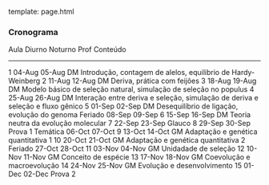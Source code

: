 template: page.html

### Cronograma


Aula         Diurno     Noturno     Prof      Conteúdo
---------   --------   ---------   --------   -------------------------------------------------------------------------------
1            04-Aug     05-Aug      DM        Introdução, contagem de alelos, equilibrio de Hardy-Weinberg
2            11-Aug     12-Aug      DM        Deriva, prática com feijões
3            18-Aug     19-Aug      DM        Modelo básico de seleção natural, simulação de seleção no populus
4            25-Aug     26-Aug      DM        Interação entre deriva e seleção, simulação de deriva e seleção e fluxo gênico
5            01-Sep     02-Sep      DM        Desequilíbrio de ligação, evolução do genoma
Feriado      08-Sep     09-Sep
6            15-Sep     16-Sep      DM        Teoria neutra da evolução molecular
7            22-Sep     23-Sep      Glauco
8            29-Sep     30-Sep                Prova 1
Temática     06-Oct     07-Oct
9            13-Oct     14-Oct      GM        Adaptação e genética quantitativa 1
10           20-Oct     21-Oct      GM        Adaptação e genética quantitativa  2
Feriado      27-Oct     28-Oct
11           03-Nov     04-Nov      GM        Unidadade de seleção
12           10-Nov     11-Nov      GM        Conceito de espécie
13           17-Nov     18-Nov      GM        Coevolução e macroevolução
14           24-Nov     25-Nov      GM        Evolução e desenvolvimento
15           01-Dec     02-Dec                Prova 2

<script>
    $(function () {
        $('tbody tr:nth-child(6)').addClass('feriado');
        $('tbody tr:nth-child(13)').addClass('feriado');
        $('tbody tr:nth-child(10)').addClass('tematica');
        $('tbody tr:nth-child(9)').addClass('prova');
        $('tbody tr:nth-child(18)').addClass('prova');
    });
</script>
